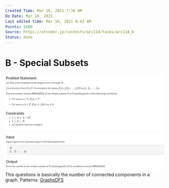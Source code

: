```yaml
---
Created Time: Mar 16, 2021 7:36 AM
Do Date: Mar 16, 2021
Last edited time: Mar 16, 2021 8:42 AM
Points: 1600
Source: https://atcoder.jp/contests/arc114/tasks/arc114_b
Status: done
---
```


# B - Special Subsets

![B%20-%20Special%20Subsets%20c72c1e6257444958b3e541e36946da0c/Untitled.png](B%20-%20Special%20Subsets%20c72c1e6257444958b3e541e36946da0c/Untitled.png)
This questions is basically the number of connected components in a graph.
Patterns: [Graphs](Graphs.md)[DFS](DFS.md)